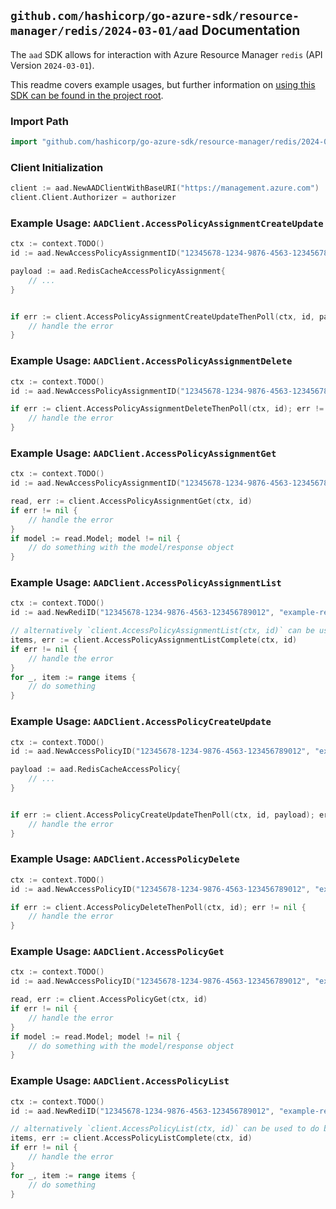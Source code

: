 
## `github.com/hashicorp/go-azure-sdk/resource-manager/redis/2024-03-01/aad` Documentation

The `aad` SDK allows for interaction with Azure Resource Manager `redis` (API Version `2024-03-01`).

This readme covers example usages, but further information on [using this SDK can be found in the project root](https://github.com/hashicorp/go-azure-sdk/tree/main/docs).

### Import Path

```go
import "github.com/hashicorp/go-azure-sdk/resource-manager/redis/2024-03-01/aad"
```


### Client Initialization

```go
client := aad.NewAADClientWithBaseURI("https://management.azure.com")
client.Client.Authorizer = authorizer
```


### Example Usage: `AADClient.AccessPolicyAssignmentCreateUpdate`

```go
ctx := context.TODO()
id := aad.NewAccessPolicyAssignmentID("12345678-1234-9876-4563-123456789012", "example-resource-group", "redisName", "accessPolicyAssignmentName")

payload := aad.RedisCacheAccessPolicyAssignment{
	// ...
}


if err := client.AccessPolicyAssignmentCreateUpdateThenPoll(ctx, id, payload); err != nil {
	// handle the error
}
```


### Example Usage: `AADClient.AccessPolicyAssignmentDelete`

```go
ctx := context.TODO()
id := aad.NewAccessPolicyAssignmentID("12345678-1234-9876-4563-123456789012", "example-resource-group", "redisName", "accessPolicyAssignmentName")

if err := client.AccessPolicyAssignmentDeleteThenPoll(ctx, id); err != nil {
	// handle the error
}
```


### Example Usage: `AADClient.AccessPolicyAssignmentGet`

```go
ctx := context.TODO()
id := aad.NewAccessPolicyAssignmentID("12345678-1234-9876-4563-123456789012", "example-resource-group", "redisName", "accessPolicyAssignmentName")

read, err := client.AccessPolicyAssignmentGet(ctx, id)
if err != nil {
	// handle the error
}
if model := read.Model; model != nil {
	// do something with the model/response object
}
```


### Example Usage: `AADClient.AccessPolicyAssignmentList`

```go
ctx := context.TODO()
id := aad.NewRediID("12345678-1234-9876-4563-123456789012", "example-resource-group", "redisName")

// alternatively `client.AccessPolicyAssignmentList(ctx, id)` can be used to do batched pagination
items, err := client.AccessPolicyAssignmentListComplete(ctx, id)
if err != nil {
	// handle the error
}
for _, item := range items {
	// do something
}
```


### Example Usage: `AADClient.AccessPolicyCreateUpdate`

```go
ctx := context.TODO()
id := aad.NewAccessPolicyID("12345678-1234-9876-4563-123456789012", "example-resource-group", "redisName", "accessPolicyName")

payload := aad.RedisCacheAccessPolicy{
	// ...
}


if err := client.AccessPolicyCreateUpdateThenPoll(ctx, id, payload); err != nil {
	// handle the error
}
```


### Example Usage: `AADClient.AccessPolicyDelete`

```go
ctx := context.TODO()
id := aad.NewAccessPolicyID("12345678-1234-9876-4563-123456789012", "example-resource-group", "redisName", "accessPolicyName")

if err := client.AccessPolicyDeleteThenPoll(ctx, id); err != nil {
	// handle the error
}
```


### Example Usage: `AADClient.AccessPolicyGet`

```go
ctx := context.TODO()
id := aad.NewAccessPolicyID("12345678-1234-9876-4563-123456789012", "example-resource-group", "redisName", "accessPolicyName")

read, err := client.AccessPolicyGet(ctx, id)
if err != nil {
	// handle the error
}
if model := read.Model; model != nil {
	// do something with the model/response object
}
```


### Example Usage: `AADClient.AccessPolicyList`

```go
ctx := context.TODO()
id := aad.NewRediID("12345678-1234-9876-4563-123456789012", "example-resource-group", "redisName")

// alternatively `client.AccessPolicyList(ctx, id)` can be used to do batched pagination
items, err := client.AccessPolicyListComplete(ctx, id)
if err != nil {
	// handle the error
}
for _, item := range items {
	// do something
}
```
